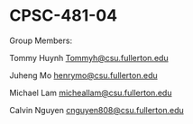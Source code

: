 # CPSC-481-04
Group Members:

Tommy Huynh Tommyh@csu.fullerton.edu

Juheng Mo henrymo@csu.fullerton.edu

Michael Lam micheallam@csu.fullerton.edu

Calvin Nguyen cnguyen808@csu.fullerton.edu
